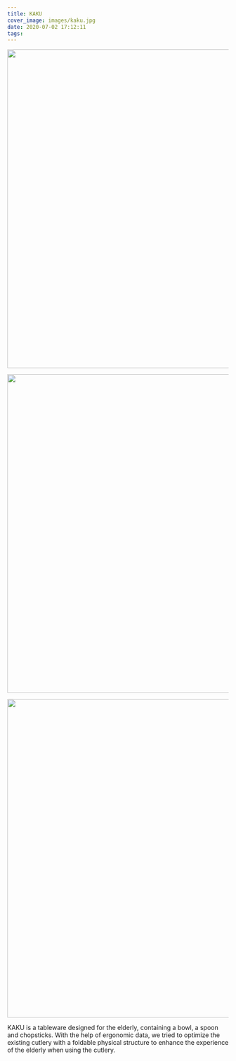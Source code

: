 ```yaml
---
title: KAKU
cover_image: images/kaku.jpg
date: 2020-07-02 17:12:11
tags:
---
```


<p style="text-align: center; ">
<img alt="" src="https://s2.loli.net/2022/01/12/pLkD2oPaKFNtbQy.jpg" style="width: 725px; " /></p>


<p style="text-align: center; ">
<img alt="" src="https://s2.loli.net/2022/01/12/TsqVp17I9F6rGcl.jpg" style="width: 725px; " /></p>

<p style="text-align: center; ">
<img alt="" src="https://s2.loli.net/2022/01/12/7vhLsVr3xo9a8jk.jpg" style="width: 725px; " /></p>

KAKU is a tableware designed for the elderly, containing a bowl, a spoon and chopsticks. With the help of ergonomic data, we tried to optimize the existing cutlery with a foldable physical structure to enhance the experience of the elderly when using the cutlery.


